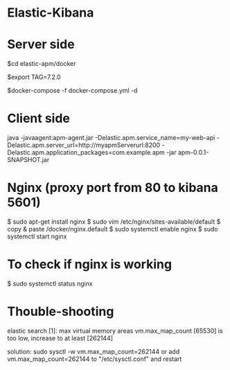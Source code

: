 # Elastic-Kibana

# Server side

$cd elastic-apm/docker

$export TAG=7.2.0

$docker-compose -f docker-compose.yml -d

# Client side

java -javaagent:apm-agent.jar -Delastic.apm.service_name=my-web-api -Delastic.apm.server_url=http://myapmServerurl:8200 -Delastic.apm.application_packages=com.example.apm -jar apm-0.0.1-SNAPSHOT.jar

# Nginx (proxy port from 80 to kibana 5601)

$ sudo apt-get install nginx
$ sudo vim /etc/nginx/sites-available/default
$ copy & paste /docker/nginx.default
$ sudo systemctl enable nginx
$ sudo systemctl start nginx

# To check if nginx is working
$ sudo systemctl status nginx


# Thouble-shooting

elastic search
[1]: max virtual memory areas vm.max_map_count [65530] is too low, increase to at least [262144]

solution: sudo sysctl -w vm.max_map_count=262144 or add vm.max_map_count=262144 to "/etc/sysctl.conf" and restart
